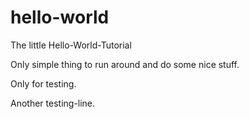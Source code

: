 # hello-world
The little Hello-World-Tutorial

Only simple thing to run around and do some nice stuff.

Only for testing.

Another testing-line.
